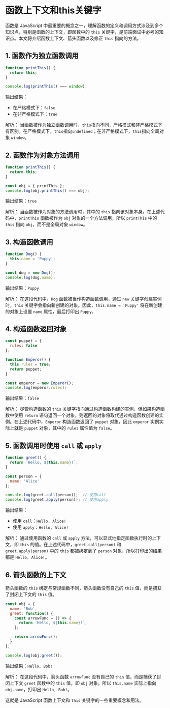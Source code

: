 # 函数上下文和this关键字

函数是 JavaScript 中最重要的概念之一，理解函数的定义和调用方式涉及到多个知识点，特别是函数的上下文，即函数中的 `this` 关键字，是前端面试中必考的知识点。本文将介绍函数上下文、箭头函数以及修正 `this` 指向的方法。

## 1. 函数作为独立函数调用


```javascript
function printThis() {
  return this;
}

console.log(printThis() === window);
```

输出结果：
- 在严格模式下：`false`
- 在非严格模式下：`true`

解析：
当函数被作为独立函数调用时，`this`指向不同，严格模式和非严格模式下有区别。在严格模式下，`this`指向`undefined`；在非严格模式下，`this`指向全局对象 `window`。

## 2. 函数作为对象方法调用


```javascript
function printThis() {
  return this;
}

const obj = { printThis };
console.log(obj.printThis() === obj);
```

输出结果：`true`

解析：
当函数被作为对象的方法调用时，其中的 `this` 指向该对象本身。在上述代码中，`printThis` 函数被作为 `obj` 对象的一个方法调用，所以 `printThis` 中的 `this` 指向 `obj`，而不是全局对象 `window`。

## 3. 构造函数调用


```javascript
function Dog() {
  this.name = 'Puppy';
}

const dog = new Dog();
console.log(dog.name);
```

输出结果：`Puppy`

解析：
在这段代码中，`Dog` 函数被当作构造函数调用，通过 `new` 关键字创建实例时，`this` 关键字会指向新创建的对象。因此，`this.name = 'Puppy'` 将在新创建的对象上设置 `name` 属性，最后打印出 `Puppy`。

## 4. 构造函数返回对象


```javascript
const puppet = {
  rules: false
};

function Emperor() {
  this.rules = true;
  return puppet;
}

const emperor = new Emperor();
console.log(emperor.rules);
```

输出结果：`false`

解析：
尽管构造函数的 `this` 关键字指向通过构造函数构建的实例，但如果构造函数中使用 `return` 语句返回一个对象，则返回的对象将取代通过构造函数创建的实例。在上述代码中，`Emperor` 构造函数返回了 `puppet` 对象，因此 `emperor` 实例实际上就是 `puppet` 对象，其中的 `rules` 属性值为 `false`。

## 5. 函数调用时使用 `call` 或 `apply`


```javascript
function greet() {
  return `Hello, ${this.name}!`;
}

const person = {
  name: 'Alice'
};

console.log(greet.call(person));  // 使用call
console.log(greet.apply(person)); // 使用apply
```

输出结果：
- 使用 `call`：`Hello, Alice!`
- 使用 `apply`：`Hello, Alice!`

解析：
通过使用函数的 `call` 或 `apply` 方法，可以显式地指定函数执行时的上下文，即 `this` 的值。在上述代码中，`greet.call(person)` 和 `greet.apply(person)` 中的 `this` 都被绑定到了 `person` 对象，所以打印出的结果都是 `Hello, Alice!`。

## 6. 箭头函数的上下文

箭头函数的 `this` 绑定与常规函数不同，箭头函数没有自己的 `this` 值，而是捕获了封闭上下文的 `this` 值。
```javascript
const obj = {
  name: 'Bob',
  greet: function() {
    const arrowFunc = () => {
      return `Hello, ${this.name}!`;
    };

    return arrowFunc();
  }
};

console.log(obj.greet());
```

输出结果：`Hello, Bob!`

解析：
在这段代码中，箭头函数 `arrowFunc` 没有自己的 `this` 值，而是捕获了封闭上下文 `greet` 函数中的 `this` 值，即 `obj` 对象。所以 `this.name` 实际上指向 `obj.name`，打印出 `Hello, Bob!`。

这就是 JavaScript 函数上下文和 `this` 关键字的一些重要概念和用法。